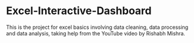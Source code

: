 # Excel-Interactive-Dashboard

This is the project for excel basics involving data cleaning, data processing and data analysis, taking help from the YouTube video by Rishabh Mishra.
